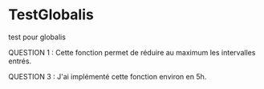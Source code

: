 # TestGlobalis
test pour globalis

QUESTION 1 : Cette fonction permet de réduire au maximum les intervalles entrés.

QUESTION 3 : J'ai implémenté cette fonction environ en 5h.
